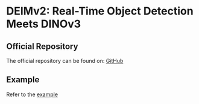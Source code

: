 # DEIMv2: Real-Time Object Detection Meets DINOv3

## Official Repository

The official repository can be found on: [GitHub](https://github.com/Intellindust-AI-Lab/DEIMv2)

## Example

Refer to the [example](../../../examples/deimv2)
